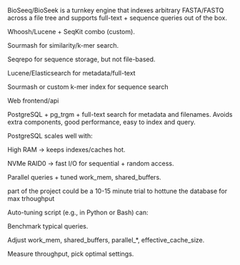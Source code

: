 BioSeeq/BioSeek is a turnkey engine that indexes arbitrary FASTA/FASTQ across a file tree and supports full-text + sequence queries out of the box.

Whoosh/Lucene + SeqKit combo (custom).

Sourmash for similarity/k-mer search.

Seqrepo for sequence storage, but not file-based.

Lucene/Elasticsearch for metadata/full-text

Sourmash or custom k-mer index for sequence search

Web frontend/api

PostgreSQL + pg_trgm + full-text search for metadata and filenames.
Avoids extra components, good performance, easy to index and query.

PostgreSQL scales well with:

High RAM → keeps indexes/caches hot.

NVMe RAID0 → fast I/O for sequential + random access.

Parallel queries + tuned work_mem, shared_buffers.

 part of the project could be a 10-15 minute trial to hottune the database for max trhoughput

 Auto-tuning script (e.g., in Python or Bash) can:

Benchmark typical queries.

Adjust work_mem, shared_buffers, parallel_*, effective_cache_size.

Measure throughput, pick optimal settings.
